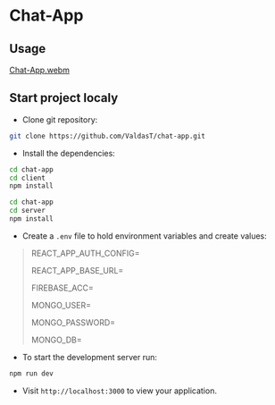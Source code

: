 # Chat-App
## Usage
[Chat-App.webm](https://user-images.githubusercontent.com/35199948/191189036-827d18ec-21e1-4b5c-8354-c578b4d6e8d3.webm)

## Start project localy
  - Clone git repository: 
  ```sh
 git clone https://github.com/ValdasT/chat-app.git
  ```
  - Install the dependencies:
```sh
cd chat-app
cd client 
npm install
```
```sh
cd chat-app
cd server 
npm install
```
  - Create a `.env` file to hold environment variables and create values:
  >REACT_APP_AUTH_CONFIG=
  >
  >REACT_APP_BASE_URL=
  >
  >FIREBASE_ACC=
  >
  >MONGO_USER=
  >
  >MONGO_PASSWORD=
  >
  >MONGO_DB=

- To start the development server run:
```sh
npm run dev
```
- Visit `http://localhost:3000` to view your application.
